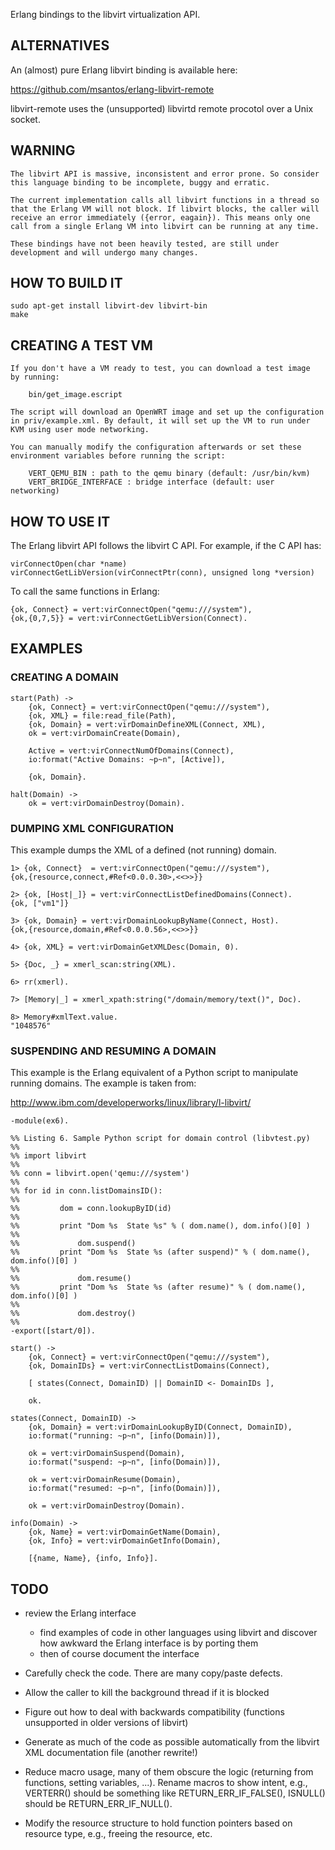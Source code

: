 
Erlang bindings to the libvirt virtualization API.


## ALTERNATIVES

An (almost) pure Erlang libvirt binding is available here:

<https://github.com/msantos/erlang-libvirt-remote>

libvirt-remote uses the (unsupported) libvirtd remote procotol over a
Unix socket.


## WARNING

    The libvirt API is massive, inconsistent and error prone. So consider
    this language binding to be incomplete, buggy and erratic.

    The current implementation calls all libvirt functions in a thread so
    that the Erlang VM will not block. If libvirt blocks, the caller will
    receive an error immediately ({error, eagain}). This means only one
    call from a single Erlang VM into libvirt can be running at any time.

    These bindings have not been heavily tested, are still under
    development and will undergo many changes.


## HOW TO BUILD IT

    sudo apt-get install libvirt-dev libvirt-bin
    make

## CREATING A TEST VM

    If you don't have a VM ready to test, you can download a test image
    by running:

        bin/get_image.escript

    The script will download an OpenWRT image and set up the configuration
    in priv/example.xml. By default, it will set up the VM to run under
    KVM using user mode networking.

    You can manually modify the configuration afterwards or set these
    environment variables before running the script:

        VERT_QEMU_BIN : path to the qemu binary (default: /usr/bin/kvm)
        VERT_BRIDGE_INTERFACE : bridge interface (default: user networking)

## HOW TO USE IT

The Erlang libvirt API follows the libvirt C API. For example, if the
C API has:

    virConnectOpen(char *name)
    virConnectGetLibVersion(virConnectPtr(conn), unsigned long *version)

To call the same functions in Erlang:

    {ok, Connect} = vert:virConnectOpen("qemu:///system"),
    {ok,{0,7,5}} = vert:virConnectGetLibVersion(Connect).



## EXAMPLES

### CREATING A DOMAIN

    start(Path) ->
        {ok, Connect} = vert:virConnectOpen("qemu:///system"),
        {ok, XML} = file:read_file(Path),
        {ok, Domain} = vert:virDomainDefineXML(Connect, XML),
        ok = vert:virDomainCreate(Domain),

        Active = vert:virConnectNumOfDomains(Connect),
        io:format("Active Domains: ~p~n", [Active]),

        {ok, Domain}.

    halt(Domain) ->
        ok = vert:virDomainDestroy(Domain).

### DUMPING XML CONFIGURATION

This example dumps the XML of a defined (not running) domain.

    1> {ok, Connect}  = vert:virConnectOpen("qemu:///system"),
    {ok,{resource,connect,#Ref<0.0.0.30>,<<>>}}

    2> {ok, [Host|_]} = vert:virConnectListDefinedDomains(Connect).
    {ok, ["vm1"]}

    3> {ok, Domain} = vert:virDomainLookupByName(Connect, Host).
    {ok,{resource,domain,#Ref<0.0.0.56>,<<>>}}

    4> {ok, XML} = vert:virDomainGetXMLDesc(Domain, 0).

    5> {Doc, _} = xmerl_scan:string(XML).

    6> rr(xmerl).

    7> [Memory|_] = xmerl_xpath:string("/domain/memory/text()", Doc).

    8> Memory#xmlText.value.
    "1048576"

### SUSPENDING AND RESUMING A DOMAIN

This example is the Erlang equivalent of a Python script to manipulate
running domains. The example is taken from:

<http://www.ibm.com/developerworks/linux/library/l-libvirt/>


    -module(ex6).

    %% Listing 6. Sample Python script for domain control (libvtest.py)
    %%
    %% import libvirt
    %%
    %% conn = libvirt.open('qemu:///system')
    %%
    %% for id in conn.listDomainsID():
    %%
    %%         dom = conn.lookupByID(id)
    %%
    %%         print "Dom %s  State %s" % ( dom.name(), dom.info()[0] )
    %%
    %%             dom.suspend()
    %%         print "Dom %s  State %s (after suspend)" % ( dom.name(), dom.info()[0] )
    %%
    %%             dom.resume()
    %%         print "Dom %s  State %s (after resume)" % ( dom.name(), dom.info()[0] )
    %%
    %%             dom.destroy()
    %%
    -export([start/0]).

    start() ->
        {ok, Connect} = vert:virConnectOpen("qemu:///system"),
        {ok, DomainIDs} = vert:virConnectListDomains(Connect),

        [ states(Connect, DomainID) || DomainID <- DomainIDs ],

        ok.

    states(Connect, DomainID) ->
        {ok, Domain} = vert:virDomainLookupByID(Connect, DomainID),
        io:format("running: ~p~n", [info(Domain)]),

        ok = vert:virDomainSuspend(Domain),
        io:format("suspend: ~p~n", [info(Domain)]),

        ok = vert:virDomainResume(Domain),
        io:format("resumed: ~p~n", [info(Domain)]),

        ok = vert:virDomainDestroy(Domain).

    info(Domain) ->
        {ok, Name} = vert:virDomainGetName(Domain),
        {ok, Info} = vert:virDomainGetInfo(Domain),

        [{name, Name}, {info, Info}].


## TODO

* review the Erlang interface
    * find examples of code in other languages using libvirt and discover
      how awkward the Erlang interface is by porting them
    * then of course document the interface

* Carefully check the code. There are many copy/paste defects.

* Allow the caller to kill the background thread if it is blocked

* Figure out how to deal with backwards compatibility (functions
  unsupported in older versions of libvirt)

* Generate as much of the code as possible automatically from the libvirt
  XML documentation file (another rewrite!)

* Reduce macro usage, many of them obscure the logic (returning from
  functions, setting variables, ...). Rename macros to show intent, e.g.,
  VERTERR() should be something like RETURN\_ERR\_IF\_FALSE(), ISNULL()
  should be RETURN\_ERR\_IF\_NULL().

* Modify the resource structure to hold function pointers based on
  resource type, e.g., freeing the resource, etc.
